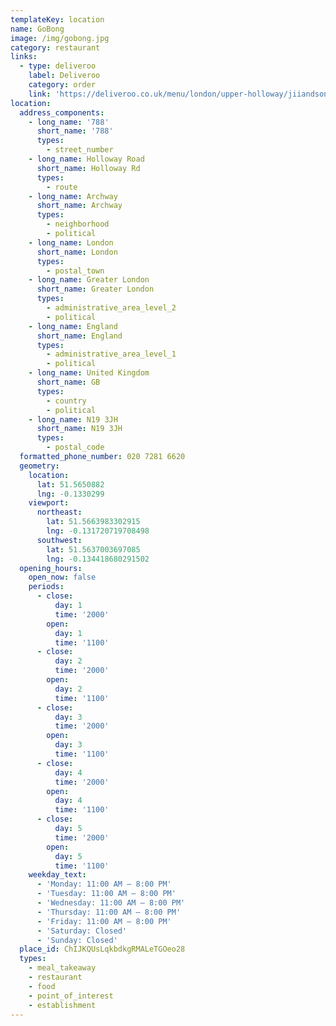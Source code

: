 ```yaml
---
templateKey: location
name: GoBong
image: /img/gobong.jpg
category: restaurant
links:
  - type: deliveroo
    label: Deliveroo
    category: order
    link: 'https://deliveroo.co.uk/menu/london/upper-holloway/jiiandsong-ltd'
location:
  address_components:
    - long_name: '788'
      short_name: '788'
      types:
        - street_number
    - long_name: Holloway Road
      short_name: Holloway Rd
      types:
        - route
    - long_name: Archway
      short_name: Archway
      types:
        - neighborhood
        - political
    - long_name: London
      short_name: London
      types:
        - postal_town
    - long_name: Greater London
      short_name: Greater London
      types:
        - administrative_area_level_2
        - political
    - long_name: England
      short_name: England
      types:
        - administrative_area_level_1
        - political
    - long_name: United Kingdom
      short_name: GB
      types:
        - country
        - political
    - long_name: N19 3JH
      short_name: N19 3JH
      types:
        - postal_code
  formatted_phone_number: 020 7281 6620
  geometry:
    location:
      lat: 51.5650882
      lng: -0.1330299
    viewport:
      northeast:
        lat: 51.5663983302915
        lng: -0.131720719708498
      southwest:
        lat: 51.5637003697085
        lng: -0.134418680291502
  opening_hours:
    open_now: false
    periods:
      - close:
          day: 1
          time: '2000'
        open:
          day: 1
          time: '1100'
      - close:
          day: 2
          time: '2000'
        open:
          day: 2
          time: '1100'
      - close:
          day: 3
          time: '2000'
        open:
          day: 3
          time: '1100'
      - close:
          day: 4
          time: '2000'
        open:
          day: 4
          time: '1100'
      - close:
          day: 5
          time: '2000'
        open:
          day: 5
          time: '1100'
    weekday_text:
      - 'Monday: 11:00 AM – 8:00 PM'
      - 'Tuesday: 11:00 AM – 8:00 PM'
      - 'Wednesday: 11:00 AM – 8:00 PM'
      - 'Thursday: 11:00 AM – 8:00 PM'
      - 'Friday: 11:00 AM – 8:00 PM'
      - 'Saturday: Closed'
      - 'Sunday: Closed'
  place_id: ChIJKQUsLqkbdkgRMALeTGOeo28
  types:
    - meal_takeaway
    - restaurant
    - food
    - point_of_interest
    - establishment
---
```

